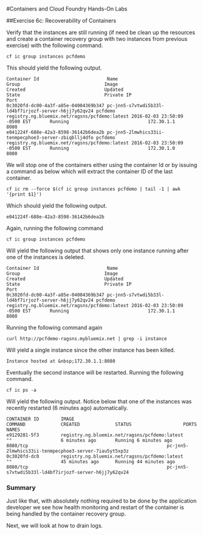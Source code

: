 #Containers and Cloud Foundry Hands-On Labs

##Exercise 6c: Recoverability of Containers

Verify that the instances are still running (if need be clean up the resources and create a container recovery group with two instances from previous exercise) with the following command.

```
cf ic group instances pcfdemo
```

This should yield the following output.

```
Container Id                         Name                                                  Group                               Image                                         Created                             Updated                             State                               Private IP                          Port
0c3020fd-dc00-4a3f-a85e-04004369b347 pc-jnn5-s7vtwdi5b33l-ld4bf7irjozf-server-h6jj7y62qv24 pcfdemo                             registry.ng.bluemix.net/ragsns/pcfdemo:latest 2016-02-03 23:50:09 -0500 EST       Running                             172.30.1.1                          8080
e041224f-688e-42a3-8598-36142b6dea2b pc-jnn5-2lmwhics33ii-tenmpecphoe3-server-zbiqbllj4dfo pcfdemo                             registry.ng.bluemix.net/ragsns/pcfdemo:latest 2016-02-03 23:50:09 -0500 EST       Running                             172.30.1.0                          8080
```
We will stop one of the containers either using the container Id or by issuing a command as below which will extract the container ID of the last container.

```
cf ic rm --force $(cf ic group instances pcfdemo | tail -1 | awk '{print $1}')
```

Which should yield the following output.

```
e041224f-688e-42a3-8598-36142b6dea2b
```
Again, running the following command

```
cf ic group instances pcfdemo
```
Will yield the following output that shows only one instance running after one of the instances is deleted.

```
Container Id                         Name                                                  Group                               Image                                         Created                             Updated                             State                               Private IP                          Port
0c3020fd-dc00-4a3f-a85e-04004369b347 pc-jnn5-s7vtwdi5b33l-ld4bf7irjozf-server-h6jj7y62qv24 pcfdemo                             registry.ng.bluemix.net/ragsns/pcfdemo:latest 2016-02-03 23:50:09 -0500 EST       Running                             172.30.1.1                          8080
```

Running the following command again

```
curl http://pcfdemo-ragsns.mybluemix.net | grep -i instance
```
Will yield a single instance since the other instance has been killed.

```
Instance hosted at &nbsp;172.30.1.1:8080
```

Eventually the second instance will be restarted. Running the following command.

```
cf ic ps -a
```

Will yield the following output. Notice below that one of the instances was recently restarted (6 minutes ago) automatically.

```
CONTAINER ID        IMAGE                                                           COMMAND             CREATED             STATUS                   PORTS                                                      NAMES
e9129281-5f3        registry.ng.bluemix.net/ragsns/pcfdemo:latest                   ""                  6 minutes ago       Running 6 minutes ago    8080/tcp                                                   pc-jnn5-2lmwhics33ii-tenmpecphoe3-server-7iau5yt5xp3z
0c3020fd-dc0        registry.ng.bluemix.net/ragsns/pcfdemo:latest                   ""                  45 minutes ago      Running 44 minutes ago   8080/tcp                                                   pc-jnn5-s7vtwdi5b33l-ld4bf7irjozf-server-h6jj7y62qv24
```

### Summary

Just like that, with absolutely nothing required to be done by the application developer we see how health monitoring and restart of the container is being handled by the container recovery group.

Next, we will look at how to drain logs.
